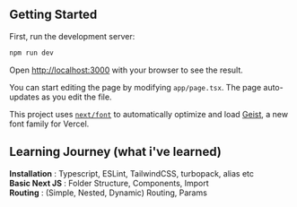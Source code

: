 ## Getting Started

First, run the development server:

```bash
npm run dev
```

Open [http://localhost:3000](http://localhost:3000) with your browser to see the result.

You can start editing the page by modifying `app/page.tsx`. The page auto-updates as you edit the file.

This project uses [`next/font`](https://nextjs.org/docs/app/building-your-application/optimizing/fonts) to automatically optimize and load [Geist](https://vercel.com/font), a new font family for Vercel.

## Learning Journey (what i've learned)
<b>Installation</b> : Typescript, ESLint, TailwindCSS, turbopack, alias etc <br>
<b>Basic Next JS</b> : Folder Structure, Components, Import <br>
<b>Routing</b> : (Simple, Nested, Dynamic) Routing, Params